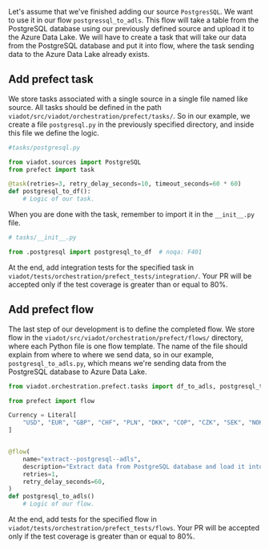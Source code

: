 
Let's assume that we've finished adding our source `PostgresSQL`. We want to use it in our flow `postgressql_to_adls`. This flow will take a table from the PostgreSQL database using our previously defined source and upload it to the Azure Data Lake.
We will have to create a task that will take our data from the PostgreSQL database and put it into flow, where the task sending data to the Azure Data Lake already exists.


## Add prefect task

We store tasks associated with a single source in a single file named like source. All tasks should be defined in the path `viadot/src/viadot/orchestration/prefect/tasks/`.
So in our example, we create a file `postgresql.py` in the previously specified directory, and inside this file we define the logic.

```python
#tasks/postgresql.py

from viadot.sources import PostgreSQL
from prefect import task

@task(retries=3, retry_delay_seconds=10, timeout_seconds=60 * 60)
def postgresql_to_df():
    # Logic of our task. 
```

When you are done with the task, remember to import it in the `__init__.py` file.

```python
# tasks/__init__.py

from .postgresql import postgresql_to_df  # noqa: F401
```

At the end, add integration tests for the specified task in `viadot/tests/orchestration/prefect_tests/integration/`. Your PR will be accepted only if the test coverage is greater than or equal to 80%.


## Add prefect flow

The last step of our development is to define the completed flow. We store flow in the `viadot/src/viadot/orchestration/prefect/flows/` directory, where each Python file is one flow template.
The name of the file should explain from where to where we send data, so in our example, `postgresql_to_adls.py`, which means we're sending data from the PostgreSQL database to Azure Data Lake.

```python
from viadot.orchestration.prefect.tasks import df_to_adls, postgresql_to_df

from prefect import flow

Currency = Literal[
    "USD", "EUR", "GBP", "CHF", "PLN", "DKK", "COP", "CZK", "SEK", "NOK", "ISK"
]


@flow(
    name="extract--postgresql--adls",
    description="Extract data from PostgreSQL database and load it into Azure Data Lake.",
    retries=1,
    retry_delay_seconds=60,
)
def postgresql_to_adls()
    # Logic of our flow.
```

At the end, add tests for the specified flow in `viadot/tests/orchestration/prefect_tests/flows`. Your PR will be accepted only if the test coverage is greater than or equal to 80%.